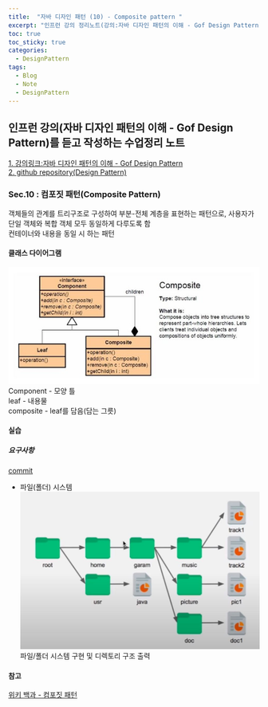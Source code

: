 ```yaml
---
title:  "자바 디자인 패턴 (10) - Composite pattern "
excerpt: "인프런 강의 정리노트(강의:자바 디자인 패턴의 이해 - Gof Design Pattern)"
toc: true
toc_sticky: true
categories:
  - DesignPattern
tags:
  - Blog
  - Note
  - DesignPattern
---
```

## 인프런 강의(자바 디자인 패턴의 이해 - Gof Design Pattern)를 듣고 작성하는 수업정리 노트  
[1. 강의링크:자바 디자인 패턴의 이해 - Gof Design Pattern](https://www.inflearn.com/course/%EC%9E%90%EB%B0%94-%EB%94%94%EC%9E%90%EC%9D%B8-%ED%8C%A8%ED%84%B4)  
[2. github repository(Design Pattern)](https://github.com/hongjuzzang/DesignPattern)  


### Sec.10 : 컴포짓 패턴(Composite Pattern)  
객체들의 관계를 트리구조로 구성하여 부분-전체 계층을 표현하는 패턴으로, 사용자가 단일 객체와 복합 객체 모두 동일하게 다루도록 함  
컨테이너와 내용을 동일 시 하는 패턴  

#### 클래스 다이어그램  
![img](/assets/images/post/200723-cppt.jpg)  
Component - 모양 틀  
leaf - 내용물  
composite - leaf를 담음(담는 그릇)  
#### 실습  
##### 요구사항  
[commit](https://github.com/hongjuzzang/DesignPattern/commit/2df6f34c3046d730b61f48fda3d2d186c14ab37a )  
* 파일(폴더) 시스템  
![dir](/assets/images/post/200723-cppt1.JPG)  
파일/폴더 시스템 구현 및 디렉토리 구조 출력  


#### 참고  
[위키 백과 - 컴포짓 패턴](https://ko.wikipedia.org/wiki/%EC%BB%B4%ED%8F%AC%EC%A7%80%ED%8A%B8_%ED%8C%A8%ED%84%B4)  